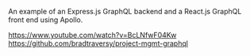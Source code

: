 An example of an Express.js GraphQL backend and a React.js GraphQL front end using Apollo.

https://www.youtube.com/watch?v=BcLNfwF04Kw
https://github.com/bradtraversy/project-mgmt-graphql
